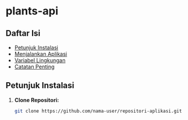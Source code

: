 # plants-api

## Daftar Isi

- [Petunjuk Instalasi](#petunjuk-instalasi)
- [Menjalankan Aplikasi](#menjalankan-aplikasi)
- [Variabel Lingkungan](#variabel-lingkungan)
- [Catatan Penting](#catatan-penting)

## Petunjuk Instalasi

1. **Clone Repositori:**
   ```bash
   git clone https://github.com/nama-user/repositori-aplikasi.git
